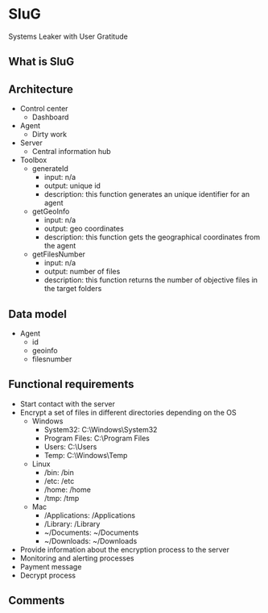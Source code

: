 # SluG
Systems Leaker with User Gratitude 

## What is SluG

## Architecture
- Control center
  - Dashboard
- Agent
  - Dirty work
- Server
  - Central information hub
- Toolbox
  - generateId
    - input: n/a
    - output: unique id
    - description: this function generates an unique identifier for an agent
  - getGeoInfo
    - input: n/a
    - output: geo coordinates
    - description: this function gets the geographical coordinates from the agent
  - getFilesNumber
    - input: n/a
    - output: number of files
    - description: this function returns the number of objective files in the target folders

## Data model
- Agent
  - id
  - geoinfo
  - filesnumber

## Functional requirements
- Start contact with the server
- Encrypt a set of files in different directories depending on the OS
  - Windows
    - System32: C:\Windows\System32
    - Program Files: C:\Program Files
    - Users: C:\Users
    - Temp: C:\Windows\Temp
  - Linux
    - /bin: /bin
    - /etc: /etc
    - /home: /home
    - /tmp: /tmp
  - Mac
    - /Applications: /Applications
    - /Library: /Library
    - ~/Documents: ~/Documents
    - ~/Downloads: ~/Downloads
- Provide information about the encryption process to the server
- Monitoring and alerting processes
- Payment message
- Decrypt process

## Comments
